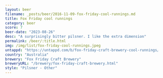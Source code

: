```yaml
---
layout: beer
filename: _posts/beer/2016-11-09-fox-friday-cool-runnings.md
title: Fox Friday cool runnings
category: beer
score: 7
beer-date: "2023-08-26"
desc: "A surprisingly bitter pilsner. I like the extra dimension"
permalink: /beer/:title.html
img: /img/list/fox-friday-cool-runnings.jpeg
untappd: "https://untappd.com/b/fox-friday-craft-brewery-cool-runnings/5123850"
country: "Australia"
brewery: "Fox Friday Craft Brewery"
breweryURL: "/brewery/fox-friday-craft-brewery.html"
style: "Pilsner - Other"
---
```

